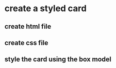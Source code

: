 # create a styled card

## create html file

## create css file

## style the card using the box model
